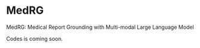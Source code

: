 # MedRG
MedRG: Medical Report Grounding with Multi-modal Large Language Model

Codes is coming soon.
